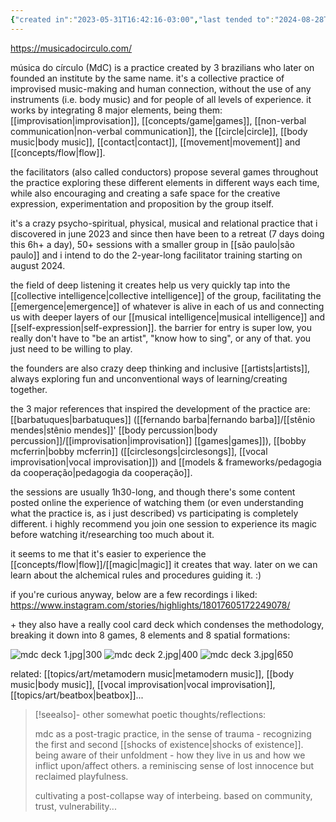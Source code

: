```yaml
---
{"created in":"2023-05-31T16:42:16-03:00","last tended to":"2024-08-28T14:18:23-03:00","aliases":["MdC","mdc"],"tags":["music","play","🌿","host","practice"],"relevancescore":93,"dg-publish":true,"permalink":"/responses/art/musica-do-circulo/","dgPassFrontmatter":true,"created":"2023-05-31T16:42:16.760-03:00","updated":"2024-09-07T21:18:55.737-03:00"}
---
```


https://musicadocirculo.com/

música do círculo (MdC) is a practice created by 3 brazilians who later on founded an institute by the same name. it's a collective practice of improvised music-making and human connection, without the use of any instruments (i.e. body music) and for people of all levels of experience. it works by integrating 8 major elements, being them: [[improvisation\|improvisation]], [[concepts/game\|games]], [[non-verbal communication\|non-verbal communication]], the [[circle\|circle]], [[body music\|body music]], [[contact\|contact]], [[movement\|movement]] and [[concepts/flow\|flow]].

the facilitators (also called conductors) propose several games throughout the practice exploring these different elements in different ways each time, while also encouraging and creating a safe space for the creative expression, experimentation and proposition by the group itself.

it's a crazy psycho-spiritual, physical, musical and relational practice that i discovered in june 2023 and since then have been to a retreat (7 days doing this 6h+ a day), 50+ sessions with a smaller group in [[são paulo\|são paulo]] and i intend to do the 2-year-long facilitator training starting on august 2024.

the field of deep listening it creates help us very quickly tap into the [[collective intelligence\|collective intelligence]] of the group, facilitating the [[emergence\|emergence]] of whatever is alive in each of us and connecting us with deeper layers of our [[musical intelligence\|musical intelligence]] and [[self-expression\|self-expression]]. the barrier for entry is super low, you really don't have to "be an artist", "know how to sing", or any of that. you just need to be willing to play.

the founders are also crazy deep thinking and inclusive [[artists\|artists]], always exploring fun and unconventional ways of learning/creating together.

the 3 major references that inspired the development of the practice are: [[barbatuques\|barbatuques]] ([[fernando barba\|fernando barba]]/[[stênio mendes\|stênio mendes]]' [[body percussion\|body percussion]]/[[improvisation\|improvisation]] [[games\|games]]), [[bobby mcferrin\|bobby mcferrin]] ([[circlesongs\|circlesongs]], [[vocal improvisation\|vocal improvisation]]) and [[models & frameworks/pedagogia da cooperação\|pedagogia da cooperação]].

the sessions are usually 1h30-long, and though there's some content posted online the experience of watching them (or even understanding what the practice is, as i just described) vs participating is completely different. i highly recommend you join one session to experience its magic before watching it/researching too much about it.

it seems to me that it's easier to experience the [[concepts/flow\|flow]]/[[magic\|magic]] it creates that way. later on we can learn about the alchemical rules and procedures guiding it. :)

if you're curious anyway, below are a few recordings i liked:
https://www.instagram.com/stories/highlights/18017605172249078/

\+ they also have a really cool card deck which condenses the methodology, breaking it down into 8 games, 8 elements and 8 spatial formations:


<div class="transclusion internal-embed is-loaded"><div class="markdown-embed">




![mdc deck 1.jpg|300](/img/user/assets/mdc%20deck%201.jpg)  ![mdc deck 2.jpg|400](/img/user/assets/mdc%20deck%202.jpg)  ![mdc deck 3.jpg|650](/img/user/assets/mdc%20deck%203.jpg) 

</div></div>


related: [[topics/art/metamodern music\|metamodern music]], [[body music\|body music]], [[vocal improvisation\|vocal improvisation]], [[topics/art/beatbox\|beatbox]]...

> [!seealso]- other somewhat poetic thoughts/reflections:
> 
> mdc as a post-tragic practice, in the sense of trauma - recognizing the first and second [[shocks of existence\|shocks of existence]]. being aware of their unfoldment - how they live in us and how we inflict upon/affect others. a reminiscing sense of lost innocence but reclaimed playfulness.
> 
> cultivating a post-collapse way of interbeing. based on community, trust, vulnerability...

